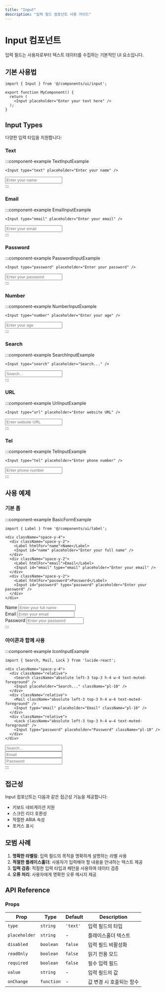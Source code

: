```yaml
---
title: "Input"
description: "입력 필드 컴포넌트 사용 가이드"
---
```


# Input 컴포넌트

입력 필드는 사용자로부터 텍스트 데이터를 수집하는 기본적인 UI 요소입니다.

## 기본 사용법

```tsx
import { Input } from '@/components/ui/input';

export function MyComponent() {
  return (
    <Input placeholder="Enter your text here" />
  );
}
```

## Input Types

다양한 입력 타입을 지원합니다:

### Text

:::component-example TextInputExample
```tsx
<Input type="text" placeholder="Enter your name" />
```

<div>
<Input type="text" placeholder="Enter your name" />
</div>
:::

### Email

:::component-example EmailInputExample
```tsx
<Input type="email" placeholder="Enter your email" />
```

<div>
<Input type="email" placeholder="Enter your email" />
</div>
:::

### Password

:::component-example PasswordInputExample
```tsx
<Input type="password" placeholder="Enter your password" />
```

<div>
<Input type="password" placeholder="Enter your password" />
</div>
:::

### Number

:::component-example NumberInputExample
```tsx
<Input type="number" placeholder="Enter your age" />
```

<div>
<Input type="number" placeholder="Enter your age" />
</div>
:::

### Search

:::component-example SearchInputExample
```tsx
<Input type="search" placeholder="Search..." />
```

<div>
<Input type="search" placeholder="Search..." />
</div>
:::

### URL

:::component-example UrlInputExample
```tsx
<Input type="url" placeholder="Enter website URL" />
```

<div>
<Input type="url" placeholder="Enter website URL" />
</div>
:::

### Tel

:::component-example TelInputExample
```tsx
<Input type="tel" placeholder="Enter phone number" />
```

<div>
<Input type="tel" placeholder="Enter phone number" />
</div>
:::

## 사용 예제

### 기본 폼

:::component-example BasicFormExample
```tsx
import { Label } from '@/components/ui/label';

<div className="space-y-4">
  <div className="space-y-2">
    <Label htmlFor="name">Name</Label>
    <Input id="name" placeholder="Enter your full name" />
  </div>
  <div className="space-y-2">
    <Label htmlFor="email">Email</Label>
    <Input id="email" type="email" placeholder="Enter your email" />
  </div>
  <div className="space-y-2">
    <Label htmlFor="password">Password</Label>
    <Input id="password" type="password" placeholder="Enter your password" />
  </div>
</div>
```

<div className="space-y-4">
  <div className="space-y-2">
    <Label htmlFor="name">Name</Label>
    <Input id="name" placeholder="Enter your full name" />
  </div>
  <div className="space-y-2">
    <Label htmlFor="email">Email</Label>
    <Input id="email" type="email" placeholder="Enter your email" />
  </div>
  <div className="space-y-2">
    <Label htmlFor="password">Password</Label>
    <Input id="password" type="password" placeholder="Enter your password" />
  </div>
</div>
:::

### 아이콘과 함께 사용

:::component-example IconInputExample
```tsx
import { Search, Mail, Lock } from 'lucide-react';

<div className="space-y-4">
  <div className="relative">
    <Search className="absolute left-3 top-3 h-4 w-4 text-muted-foreground" />
    <Input placeholder="Search..." className="pl-10" />
  </div>
  <div className="relative">
    <Mail className="absolute left-3 top-3 h-4 w-4 text-muted-foreground" />
    <Input type="email" placeholder="Email" className="pl-10" />
  </div>
  <div className="relative">
    <Lock className="absolute left-3 top-3 h-4 w-4 text-muted-foreground" />
    <Input type="password" placeholder="Password" className="pl-10" />
  </div>
</div>
```

<div className="space-y-4">
  <div className="relative">
    <Search className="absolute left-3 top-3 h-4 w-4 text-muted-foreground" />
    <Input placeholder="Search..." className="pl-10" />
  </div>
  <div className="relative">
    <Mail className="absolute left-3 top-3 h-4 w-4 text-muted-foreground" />
    <Input type="email" placeholder="Email" className="pl-10" />
  </div>
  <div className="relative">
    <Lock className="absolute left-3 top-3 h-4 w-4 text-muted-foreground" />
    <Input type="password" placeholder="Password" className="pl-10" />
  </div>
</div>
:::

## 접근성

Input 컴포넌트는 다음과 같은 접근성 기능을 제공합니다:

- 키보드 네비게이션 지원
- 스크린 리더 호환성
- 적절한 ARIA 속성
- 포커스 표시

## 모범 사례

1. **명확한 라벨링**: 입력 필드의 목적을 명확하게 설명하는 라벨 사용
2. **적절한 플레이스홀더**: 사용자가 입력해야 할 내용을 안내하는 텍스트 제공
3. **입력 검증**: 적절한 입력 타입과 패턴을 사용하여 데이터 검증
4. **오류 처리**: 사용자에게 명확한 오류 메시지 제공

## API Reference

### Props

| Prop | Type | Default | Description |
|------|------|---------|-------------|
| `type` | `string` | `'text'` | 입력 필드의 타입 |
| `placeholder` | `string` | - | 플레이스홀더 텍스트 |
| `disabled` | `boolean` | `false` | 입력 필드 비활성화 |
| `readOnly` | `boolean` | `false` | 읽기 전용 모드 |
| `required` | `boolean` | `false` | 필수 입력 필드 |
| `value` | `string` | - | 입력 필드의 값 |
| `onChange` | `function` | - | 값 변경 시 호출되는 함수 |
